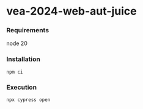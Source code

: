 # vea-2024-web-aut-juice
### Requirements
node 20
### Installation
```
npm ci
```

### Execution
```
npx cypress open
```